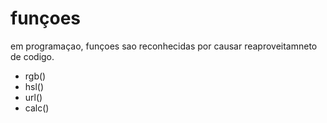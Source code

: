 # funçoes

em programaçao, funçoes sao reconhecidas por causar reaproveitamneto de codigo.

* rgb()
* hsl()
* url()
* calc()